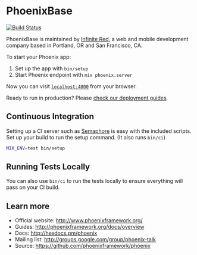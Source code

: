 # PhoenixBase

[![Build Status](https://semaphoreci.com/api/v1/projects/9501757c-f8e0-4a06-9b90-04f22ea5cd74/662754/badge.svg)](https://semaphoreci.com/ir/phoenix_base)

PhoenixBase is maintained by [Infinite Red](http://infinite.red), a web and mobile development company based in Portland, OR and San Francisco, CA.

To start your Phoenix app:

  1. Set up the app with `bin/setup`
  3. Start Phoenix endpoint with `mix phoenix.server`

Now you can visit [`localhost:4000`](http://localhost:4000) from your browser.

Ready to run in production? Please [check our deployment guides](http://www.phoenixframework.org/docs/deployment).

## Continuous Integration

Setting up a CI server such as [Semaphore](http://semaphorci.com) is easy with the included scripts. Set up your build to run the setup command. (It also runs `bin/ci`)

```bash
MIX_ENV=test bin/setup
```

## Running Tests Locally

You can also use `bin/ci` to run the tests locally to ensure everything will pass on your CI build.

## Learn more

  * Official website: http://www.phoenixframework.org/
  * Guides: http://phoenixframework.org/docs/overview
  * Docs: http://hexdocs.pm/phoenix
  * Mailing list: http://groups.google.com/group/phoenix-talk
  * Source: https://github.com/phoenixframework/phoenix
